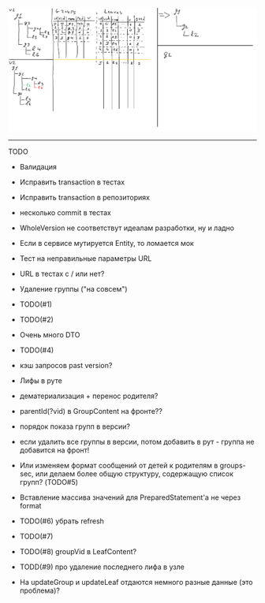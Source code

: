 ![Alt text](ActionSchema.png?raw=true "Schema")

----------
TODO
- Валидация
- Исправить transaction в тестах 
- Исправить transaction в репозиториях
- несколько commit в тестах
- WholeVersion не соответствут идеалам разработки, ну и ладно
- Если в сервисе мутируется Entity, то ломается мок
- Тест на неправильные параметры URL
- URL в тестах с / или нет?

- Удаление группы ("на совсем")
- TODO(#1)
- TODO(#2)
- Очень много DTO
- TODO(#4)
- кэш запросов past version?
- Лифы в руте
- дематериализация + перенос родителя?
- parentId(?vid) в GroupContent на фронте??
- порядок показа групп в версии?
- если удалить все группы в версии, потом добавить в рут - группа не добавится на фронт!
- Или изменяем формат сообщений от детей к родителям в groups-sec, или делаем более общую структуру, содержащую список групп? (TODO#5)
- Вставление массива значений для PreparedStatement'а не через format
- TODO(#6) убрать refresh
- TODO(#7) 
- TODO(#8) groupVid в LeafContent?
- TODD(#9) про удаление последнего лифа в узле
- На updateGroup и updateLeaf отдаются немного разные данные (это проблема)?